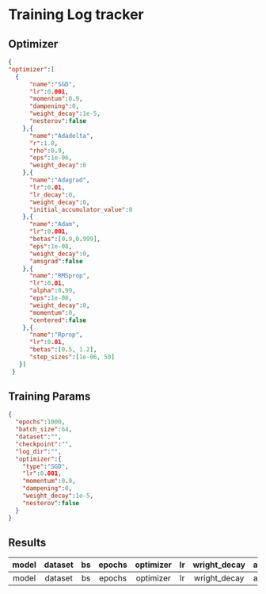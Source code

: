 # Training Log tracker


## Optimizer

```json
{
"optimizer":[
  {
      "name":"SGD",
      "lr":0.001,
      "momentum":0.9,
      "dampening":0,
      "weight_decay":1e-5,
      "nesterov":false
    },{
      "name":"Adadelta",
      "r":1.0,
      "rho":0.9,
      "eps":1e-06,
      "weight_decay":0
    },{
      "name":"Adagrad",
      "lr":0.01,
      "lr_decay":0,
      "weight_decay":0,
      "initial_accumulator_value":0
    },{
      "name":"Adam",
      "lr":0.001,
      "betas":[0.9,0.999],
      "eps":1e-08,
      "weight_decay":0,
      "amsgrad":false
    },{
      "name":"RMSprop",
      "lr":0.01,
      "alpha":0.99,
      "eps":1e-08,
      "weight_decay":0,
      "momentum":0,
      "centered":false
    },{
      "name":"Rprop",
      "lr":0.01,
      "betas":[0.5, 1.2],
      "step_sizes":[1e-06, 50]
   }]
 }
```

## Training Params
```json
{
  "epochs":1000,
  "batch_size":64,
  "dataset":"",
  "checkpoint":"",
  "log_dir":"",
  "optimizer":{
    "type":"SGD",
    "lr":0.001,
    "momentum":0.9,
    "dampening":0,
    "weight_decay":1e-5,
    "nesterov":false
  }
}
```
## Results

|model|dataset|bs|epochs|optimizer|lr|wright_decay|acc|mAP|model_size|
|:-:|:-:|:-:|:-:|:-:|:-:|:-:|:-:|:-:|:-:|
|model|dataset|bs|epochs|optimizer|lr|wright_decay|acc|mAP|model_size|